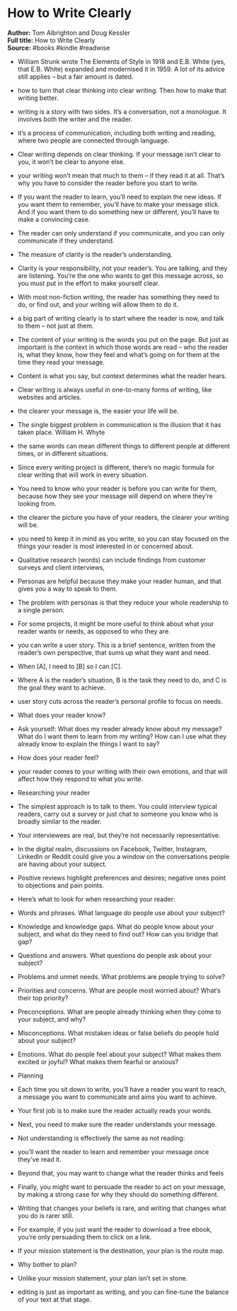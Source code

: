 # How to Write Clearly

**Author:** Tom Albrighton and Doug Kessler  
**Full title:** How to Write Clearly  
**Source:** #books #kindle #readwise

- William Strunk wrote The Elements of Style in 1918 and E.B. White (yes, that E.B. White) expanded and modernised it in 1959. A lot of its advice still applies – but a fair amount is dated. 
   
- how to turn that clear thinking into clear writing. Then how to make that writing better. 
   
- writing is a story with two sides. It’s a conversation, not a monologue. It involves both the writer and the reader. 
   
- it’s a process of communication, including both writing and reading, where two people are connected through language. 
   
- Clear writing depends on clear thinking. If your message isn’t clear to you, it won’t be clear to anyone else. 
   
- your writing won’t mean that much to them – if they read it at all. That’s why you have to consider the reader before you start to write. 
   
- If you want the reader to learn, you’ll need to explain the new ideas. If you want them to remember, you’ll have to make your message stick. And if you want them to do something new or different, you’ll have to make a convincing case. 
   
- The reader can only understand if you communicate, and you can only communicate if they understand. 
   
- The measure of clarity is the reader’s understanding. 
   
- Clarity is your responsibility, not your reader’s. You are talking, and they are listening. You’re the one who wants to get this message across, so you must put in the effort to make yourself clear. 
   
- With most non-fiction writing, the reader has something they need to do, or find out, and your writing will allow them to do it. 
   
- a big part of writing clearly is to start where the reader is now, and talk to them – not just at them. 
   
- The content of your writing is the words you put on the page. But just as important is the context in which those words are read – who the reader is, what they know, how they feel and what’s going on for them at the time they read your message. 
   
- Content is what you say, but context determines what the reader hears. 
   
- Clear writing is always useful in one-to-many forms of writing, like websites and articles. 
   
- the clearer your message is, the easier your life will be. 
   
- The single biggest problem in communication is the illusion that it has taken place. William H. Whyte 
   
- the same words can mean different things to different people at different times, or in different situations. 
   
- Since every writing project is different, there’s no magic formula for clear writing that will work in every situation. 
   
- You need to know who your reader is before you can write for them, because how they see your message will depend on where they’re looking from. 
   
- the clearer the picture you have of your readers, the clearer your writing will be. 
   
- you need to keep it in mind as you write, so you can stay focused on the things your reader is most interested in or concerned about. 
   
- Qualitative research (words) can include findings from customer surveys and client interviews, 
   
- Personas are helpful because they make your reader human, and that gives you a way to speak to them. 
   
- The problem with personas is that they reduce your whole readership to a single person. 
   
- For some projects, it might be more useful to think about what your reader wants or needs, as opposed to who they are. 
   
- you can write a user story. This is a brief sentence, written from the reader’s own perspective, that sums up what they want and need. 
   
- When [A], I need to [B] so I can [C]. 
   
- Where A is the reader’s situation, B is the task they need to do, and C is the goal they want to achieve. 
   
- user story cuts across the reader’s personal profile to focus on needs. 
   
- What does your reader know? 
   
- Ask yourself: What does my reader already know about my message? What do I want them to learn from my writing? How can I use what they already know to explain the things I want to say? 
   
- How does your reader feel? 
   
- your reader comes to your writing with their own emotions, and that will affect how they respond to what you write. 
   
- Researching your reader 
   
- The simplest approach is to talk to them. You could interview typical readers, carry out a survey or just chat to someone you know who is broadly similar to the reader. 
   
- Your interviewees are real, but they’re not necessarily representative. 
   
- In the digital realm, discussions on Facebook, Twitter, Instagram, LinkedIn or Reddit could give you a window on the conversations people are having about your subject. 
   
- Positive reviews highlight preferences and desires; negative ones point to objections and pain points. 
   
- Here’s what to look for when researching your reader: 
   
- Words and phrases. What language do people use about your subject? 
   
- Knowledge and knowledge gaps. What do people know about your subject, and what do they need to find out? How can you bridge that gap? 
   
- Questions and answers. What questions do people ask about your subject? 
   
- Problems and unmet needs. What problems are people trying to solve? 
   
- Priorities and concerns. What are people most worried about? What’s their top priority? 
   
- Preconceptions. What are people already thinking when they come to your subject, and why? 
   
- Misconceptions. What mistaken ideas or false beliefs do people hold about your subject? 
   
- Emotions. What do people feel about your subject? What makes them excited or joyful? What makes them fearful or anxious? 
   
- Planning 
   
- Each time you sit down to write, you’ll have a reader you want to reach, a message you want to communicate and aims you want to achieve. 
   
- Your first job is to make sure the reader actually reads your words. 
   
- Next, you need to make sure the reader understands your message. 
   
- Not understanding is effectively the same as not reading: 
   
- you’ll want the reader to learn and remember your message once they’ve read it. 
   
- Beyond that, you may want to change what the reader thinks and feels 
   
- Finally, you might want to persuade the reader to act on your message, by making a strong case for why they should do something different. 
   
- Writing that changes your beliefs is rare, and writing that changes what you do is rarer still. 
   
- For example, if you just want the reader to download a free ebook, you’re only persuading them to click on a link. 
   
- If your mission statement is the destination, your plan is the route map. 
   
- Why bother to plan? 
   
- Unlike your mission statement, your plan isn’t set in stone. 
   
- editing is just as important as writing, and you can fine-tune the balance of your text at that stage. 
   
